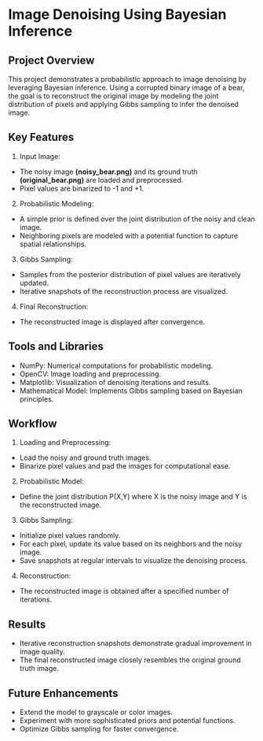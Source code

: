 # Image Denoising Using Bayesian Inference
## Project Overview
This project demonstrates a probabilistic approach to image denoising by leveraging Bayesian inference. Using a corrupted binary image of a bear, the goal is to reconstruct the original image by modeling the joint distribution of pixels and applying Gibbs sampling to infer the denoised image.

## Key Features
1. Input Image:

- The noisy image **(noisy_bear.png)** and its ground truth **(original_bear.png)** are loaded and preprocessed.
- Pixel values are binarized to -1 and +1.

2. Probabilistic Modeling:

- A simple prior is defined over the joint distribution of the noisy and clean image.
- Neighboring pixels are modeled with a potential function to capture spatial relationships.

3. Gibbs Sampling:

- Samples from the posterior distribution of pixel values are iteratively updated.
- Iterative snapshots of the reconstruction process are visualized.

4. Final Reconstruction:

- The reconstructed image is displayed after convergence.

## Tools and Libraries
- NumPy: Numerical computations for probabilistic modeling.
- OpenCV: Image loading and preprocessing.
- Matplotlib: Visualization of denoising iterations and results.
- Mathematical Model: Implements Gibbs sampling based on Bayesian principles.

## Workflow
1. Loading and Preprocessing:

- Load the noisy and ground truth images.
- Binarize pixel values and pad the images for computational ease.

2. Probabilistic Model:

- Define the joint distribution P(X,Y) where X is the noisy image and Y is the reconstructed image.

3. Gibbs Sampling:

- Initialize pixel values randomly.
- For each pixel, update its value based on its neighbors and the noisy image.
- Save snapshots at regular intervals to visualize the denoising process.

4. Reconstruction:

- The reconstructed image is obtained after a specified number of iterations.

## Results
- Iterative reconstruction snapshots demonstrate gradual improvement in image quality.
- The final reconstructed image closely resembles the original ground truth image.

## Future Enhancements
- Extend the model to grayscale or color images.
- Experiment with more sophisticated priors and potential functions.
- Optimize Gibbs sampling for faster convergence.
